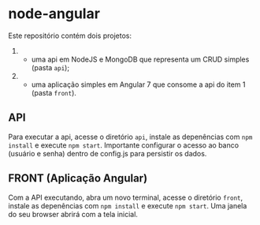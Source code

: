 # node-angular

Este repositório contém dois projetos: 
1. - uma api em NodeJS e MongoDB que representa um CRUD simples (pasta `api`); 
2. - uma aplicação simples em Angular 7 que consome a api do item 1 (pasta `front`).


## API

Para executar a api, acesse o diretório `api`, instale as depenências com `npm install` e execute `npm start`. Importante configurar o acesso ao banco (usuário e senha) dentro de config.js para persistir os dados.


## FRONT (Aplicação Angular)

Com a API executando, abra um novo terminal, acesse o diretório `front`, instale as depenências com `npm install` e execute `npm start`. Uma janela do seu browser abrirá com a tela inicial. 
